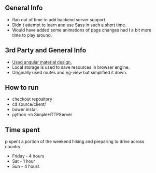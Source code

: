 ## General Info

* Ran out of time to add backend server support.
* Didn't attempt to learn and use Sass in such a short time.
* Would have added some animations of page changes had I a bit more time to play around.

## 3rd Party and General Info

* [Used angular material design.](http://material.angularjs.org)
* Local storage is used to save resources in browser engine.
* Originally used routes and ng-view but simplified it down.

## How to run
* checkout repository
* cd source/client/
* bower install
* python -m SimpleHTTPServer

## Time spent
p spent a portion of the weekend hiking and preparing to drive across country.

* Friday - 4 hours
* Sat - 1 hour
* Sun - 4 hours